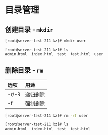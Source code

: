 # 目录管理

## 创建目录 - `mkdir`

```bash
[root@server-test-211 kz]# mkdir user

[root@server-test-211 kz]# ls
admin.html  index.html  test  test.html  user

```

## 删除目录 - `rm`

| 选项 | 用途 |
|:-------|:-----|
| -r/-R | 递归删除|
| -f | 强制删除|

```bash
[root@server-test-211 kz]# rm -rf user

[root@server-test-211 kz]# ls
admin.html  index.html  test  test.html

```